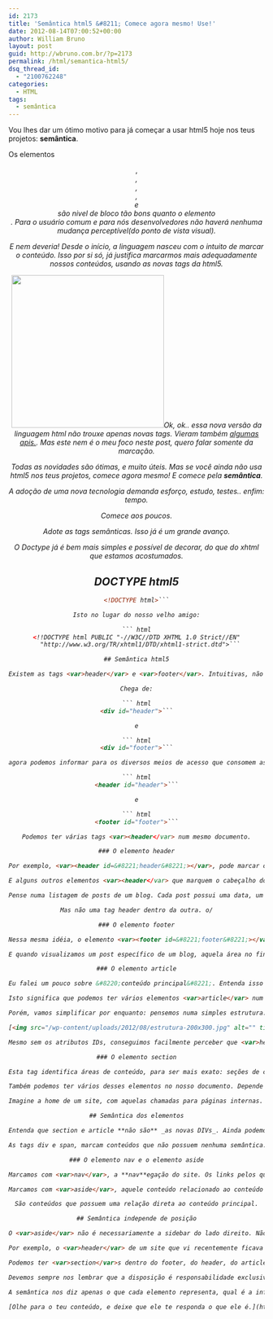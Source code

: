 ```yaml
---
id: 2173
title: 'Semântica html5 &#8211; Comece agora mesmo! Use!'
date: 2012-08-14T07:00:52+00:00
author: William Bruno
layout: post
guid: http://wbruno.com.br/?p=2173
permalink: /html/semantica-html5/
dsq_thread_id:
  - "2100762248"
categories:
  - HTML
tags:
  - semântica
---
```

Vou lhes dar um ótimo motivo para já começar a usar html5 hoje nos teus projetos: **semântica**.

Os elementos <var><header></var>, <var><footer></var>, <var><article></var>, <var><aside></var>, <var><section></var> e <var><nav></var> são nivel de bloco tão bons quanto o elemento <var><div></var>. Para o usuário comum e para nós desenvolvedores não haverá nenhuma mudança perceptível(do ponto de vista visual).

E nem deveria! Desde o início, a linguagem nasceu com o intuito de marcar o conteúdo. Isso por si só, já justifica marcarmos mais adequadamente nossos conteúdos, usando as novas tags da html5.

<!--more-->



[<img src="/wp-content/uploads/2012/08/HTML5_Logo_512-300x300.png" alt="" title="HTML5_Logo_512" width="300" height="300" class="alignleft size-medium wp-image-2304" srcset="/wp-content/uploads/2012/08/HTML5_Logo_512-300x300.png 300w, /wp-content/uploads/2012/08/HTML5_Logo_512-150x150.png 150w, /wp-content/uploads/2012/08/HTML5_Logo_512.png 512w" sizes="(max-width: 300px) 100vw, 300px" />](/wp-content/uploads/2012/08/HTML5_Logo_512.png)Ok, ok.. essa nova versão da linguagem html não trouxe apenas novas tags. Vieram também <a href="http://tableless.com.br/entendendo-quais-apis-realmente-fazem-parte-do-html5/" rel="external" title="APIs html5">algumas apis.</a>. Mas este nem é o meu foco neste post, quero falar somente da marcação.

Todas as novidades são ótimas, e muito úteis. Mas se você ainda não usa html5 nos teus projetos, comece agora mesmo! E comece pela **semântica**.

A adoção de uma nova tecnologia demanda esforço, estudo, testes.. enfim: tempo.

Comece aos poucos.

Adote as tags semânticas. Isso já é um grande avanço.

O Doctype já é bem mais simples e possível de decorar, do que do xhtml que estamos acostumados.

## DOCTYPE html5

``` html
<!DOCTYPE html>```

Isto no lugar do nosso velho amigo:

``` html
<!!DOCTYPE html PUBLIC "-//W3C//DTD XHTML 1.0 Strict//EN"
  "http://www.w3.org/TR/xhtml1/DTD/xhtml1-strict.dtd">```

## Semântica html5

Existem as tags <var>header</var> e <var>footer</var>. Intuitivas, não ?

Chega de:

``` html
<div id="header">```

e

``` html
<div id="footer">```

agora podemos informar para os diversos meios de acesso que consomem as informações das nossas páginas, com essas 2 tags:

``` html
<header id="header">```

e

``` html
<footer id="footer">```

Podemos ter várias tags <var><header</var> num mesmo documento.

### O elemento header

Por exemplo, <var><header id=&#8221;header&#8221;></var>, pode marcar o cabeçalho do nosso template. Aquela parte que se mantém fixa mesmo com a mudança de páginas. Geralmente, é aquela área que contém o logotipo e a navegação principal do site.

E alguns outros elementos <var><header</var> que marquem o cabeçalho do nosso conteúdo.

Pense numa listagem de posts de um blog. Cada post possui uma data, um título, autor, categoria em que foi publicado&#8230; isso tudo é informação de cabeçalho daquele post, então podemos sim, ter várias tags header nesse documento.

Mas não uma tag header dentro da outra. o/

### O elemento footer

Nessa mesma idéia, o elemento <var><footer id=&#8221;footer&#8221;></var> geralmente contém aquele copyright &copy; de direitos autorais&#8230;

E quando visualizamos um post específico de um blog, aquela área no final do post, que contém os artigos relacionados, os botões das redes sociais&#8230; são o footer deste conteúdo.

### O elemento article

Eu falei um pouco sobre &#8220;conteúdo principal&#8221;. Entenda isso como aquele conteúdo, que pode ser apresentado &#8220;sozinho&#8221;. A informação que faz sentido por si só(sem o template, por exemplo).

Isto significa que podemos ter vários elementos <var>article</var> num mesmo documento.

Porém, vamos simplificar por enquanto: pensemos numa simples estrutura:

[<img src="/wp-content/uploads/2012/08/estrutura-200x300.jpg" alt="" title="estrutura" width="200" height="300" class="aligncenter size-medium wp-image-2363" srcset="/wp-content/uploads/2012/08/estrutura-200x300.jpg 200w, /wp-content/uploads/2012/08/estrutura.jpg 400w" sizes="(max-width: 200px) 100vw, 200px" />](/wp-content/uploads/2012/08/estrutura.jpg)

Mesmo sem os atributos IDs, conseguimos facilmente perceber que <var>header#content-header</var> pertence ao article <var>#content</var>, pois é filho deste elemento. Com essa melhora na semântica, ajudaremos os meios de acesso(tais como os robôs de busca), a fazer uma web melhor. Com mais significado.

### O elemento section

Esta tag identifica áreas de conteúdo, para ser mais exato: seções de conteúdo.

Também podemos ter vários desses elementos no nosso documento. Depende da necessidade do conteúdo que estamos apresentando.

Imagine a home de um site, com aquelas chamadas para páginas internas. Essa área é uma <var><section></var> dessa home. Um pedaço do conteúdo.

## Semântica dos elementos

Entenda que section e article **não são** _as novas DIVs_. Ainda podemos/devemos usar <var>div</var> nas nossas páginas.

As tags div e span, marcam conteúdos que não possuem nenhuma semântica. Tais como aquele container que serve somente para &#8220;centralizar&#8221; o site. Este é um bom uso da tag div, mesmo nos tempos de html5.

### O elemento nav e o elemento aside

Marcamos com <var>nav</var>, a **nav**egação do site. Os links pelos quais os visitantes vão alcançar nossos conteúdos. Até mesmo um formulário pode fazer parte da nossa navegação.

Marcamos com <var>aside</var>, aquele conteúdo relacionado ao conteúdo principal do site. Uma sidebar de links relacionados, e até mesmo toda a área de comentários de um post de um blog.

São conteúdos que possuem uma relação direta ao conteúdo principal.

## Semântica independe de posição

O <var>aside</var> não é necessariamente a sidebar do lado direito. Não se prenda a isso.

Por exemplo, o <var>header</var> de um site que vi recentemente ficava disposto como uma coluna na esquerda do site, pois era ali que continham as informações de cabeçalho, tais como o logotipo e a <var>nav</var> do site.

Podemos ter <var>section</var>s dentro do footer, do header, do article, dentro de outro section&#8230;

Devemos sempre nos lembrar que a disposição é responsabilidade exclusiva do **css**.

A semântica nos diz apenas o que cada elemento representa, qual é a informação que aquele conteúdo possui.

[Olhe para o teu conteúdo, e deixe que ele te responda o que ele é.](http://wbruno.com.br/2011/05/17/nem-so-de-div-vive-um-desenvolvedor-frontend/ "HTML Semântico")

